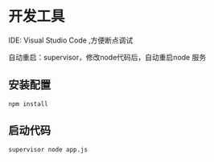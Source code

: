 # 开发工具
IDE: Visual Studio Code ,方便断点调试

自动重启：supervisor，修改node代码后，自动重启node 服务

## 安装配置
`npm install`

## 启动代码
`supervisor node app.js`